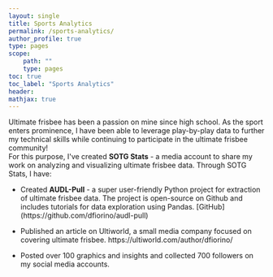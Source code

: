 ```yaml
---
layout: single
title: Sports Analytics
permalink: /sports-analytics/
author_profile: true
type: pages
scope:
    path: ""
    type: pages
toc: true
toc_label: "Sports Analytics"
header:
mathjax: true
---
```



Ultimate frisbee has been a passion on mine since high school. As the sport enters prominence, I have
been able to leverage play-by-play data to further my technical skills while continuing to participate
in the ultimate frisbee community!
<br>
For this purpose, I've created <strong>SOTG Stats</strong> - a media account to share my work on analyzing
and visualizing ultimate frisbee data. Through SOTG Stats, I have:
<br>

<ul>
  <li>
    <p>
    Created <strong>AUDL-Pull</strong> - a super user-friendly Python project for extraction of ultimate
    frisbee data. The project is open-source on Github and includes tutorials for data exploration using Pandas.
    [GitHub](https://github.com/dfiorino/audl-pull) 
    </p>
  </li>
  <li>
    <p>
    Published an article on Ultiworld, a small media company focused on covering ultimate frisbee. 
    https://ultiworld.com/author/dfiorino/
    </p>
  </li>
  <li>
    <p>
    Posted over 100 graphics and insights and collected 700 followers on my social media accounts.
    </p>
  </li>
</ul>


